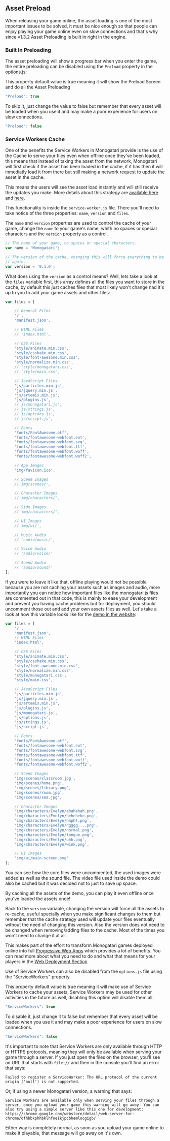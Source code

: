 ## Asset Preload
When releasing your game online, the asset loading is one of the most important issues to be solved, it must be nice enough so that people can enjoy playing your game online even on slow connections and that's why since v1.3.2 Asset Preloading is built in right in the engine.

### Built In Preloading
The asset preloading will show a progress bar when you enter the game, the entire preloading can be disabled using the `Preload` property in the options.js:

This property default value is true meaning it will show the Preload Screen and do all the Asset Preloading

```javascript
"Preload": true
```

To skip it, just change the value to false but remember that every asset will be loaded when you use it and may make a poor experience for users on slow connections.

```javascript
"Preload": false
```

### Service Workers Cache
One of the benefits the Service Workers in Monogatari provide is the use of the Cache to serve your files even when offline once they've been loaded, this means that instead of taking the asset from the network, Monogatari will first check if the asset has been loaded in the cache, if it has then it will inmediatly load it from there but still making a network request to update the asset in the cache. 

This means the users will see the asset load instantly and will still receive the updates you make. More details about this strategy are [available here](https://serviceworke.rs/strategy-cache-and-update_service-worker_doc.html) and [here](https://css-tricks.com/serviceworker-for-offline/).

This functionality is inside the `service-worker.js` file. There you'll need to take notice of the three properties: `name`, `version` and `files`.

The `name` and `version` properties are used to control the cache of your game, change the `name` to your game's name, whith no spaces or special characters and the `version` property as a control.

```javascript
// The name of your game, no spaces or special characters.
var name = 'Monogatari';

// The version of the cache, changing this will force everything to be cached
// again.
var version = '0.1.0';
```

What does using the `version` as a control means? Well, lets take a look at the `files` variable first, this array defines all the files you want to store in the cache, by default this just caches files that most likely won't change nad it's up to you to add your game assets and other files:

```javascript
var files = [

	// General Files
	'/',
	'manifest.json',

	// HTML Files
	// 'index.html',

	// CSS Files
	'style/animate.min.css',
	'style/csshake.min.css',
	'style/font-awesome.min.css',
	'style/normalize.min.css',
	// 'style/monogatari.css',
	// 'style/main.css',

	// JavaScript Files
	'js/particles.min.js',
	'js/jquery.min.js',
	'js/artemis.min.js',
	'js/plugins.js',
	// js/monogatari.js',
	// js/strings.js',
	// js/options.js',
	// js/script.js',

	// Fonts
	'fonts/FontAwesome.otf',
	'fonts/fontawesome-webfont.eot',
	'fonts/fontawesome-webfont.svg',
	'fonts/fontawesome-webfont.ttf',
	'fonts/fontawesome-webfont.woff',
	'fonts/fontawesome-webfont.woff2',

	// App Images
	'img/favicon.ico',

	// Scene Images
	//'img/scenes/',

	// Character Images
	//'img/characters/',

	// Side Images
	//'img/characters/',

	// UI Images
	//'img/ui/',

	// Music Audio
	// 'audio/music/',

	// Voice Audio
	// 'audio/voice/'

	// Sound Audio
	// 'audio/sound/'
];
```

If you were to leave it like that, offline playing would not be possible because you are not caching your assets such as images and audio, more importantly you can notice how important files like the monogatari.js files are commented out in that code, this is mainly to ease your development and prevent you having cache problems but for deployment, you should uncomment those out and add your own assets files as well. Let's take a look at how this variable looks like for the [demo in the website](https://monogatari.io/demo/):

```javascript
var files = [
	'/',
	'manifest.json',
	// HTML Files
	'index.html',

	// CSS Files
	'style/animate.min.css',
	'style/csshake.min.css',
	'style/font-awesome.min.css',
	'style/normalize.min.css',
	'style/monogatari.css',
	'style/main.css',

	// JavaScript Files
	'js/particles.min.js',
	'js/jquery.min.js',
	'js/artemis.min.js',
	'js/plugins.js',
	'js/monogatari.js',
	'js/options.js',
	'js/strings.js',
	'js/script.js',

	// Fonts
	'fonts/FontAwesome.otf',
	'fonts/fontawesome-webfont.eot',
	'fonts/fontawesome-webfont.svg',
	'fonts/fontawesome-webfont.ttf',
	'fonts/fontawesome-webfont.woff',
	'fonts/fontawesome-webfont.woff2',

	// Scene Images
	'img/scenes/classroom.jpg',
	'img/scenes/home.png',
	'img/scenes/library.png',
	'img/scenes/room.jpg',
	'img/scenes/sea.jpg',

	// Character Images
	'img/characters/Evelyn/ahahahah.png',
	'img/characters/Evelyn/hehehehe.png',
	'img/characters/Evelyn/hmph!.png',
	'img/characters/Evelyn/ngggg....png',
	'img/characters/Evelyn/normal.png',
	'img/characters/Evelyn/tongue.png',
	'img/characters/Evelyn/uhh.png',
	'img/characters/Evelyn/wink.png',

	// UI Images
	'img/ui/main-screen.svg'
];
```

You can see how the core files were uncommented, the used images were added as well as the sound file. The video file used inside the demo could also be cached but it was decided not to just to save up space. 

By caching all the assets of the demo, you can play it even offline once you've loaded the assets once!

Back to the `version` variable, changing the version will force all the assets to re-cache, useful specially when you make significant changes to them but remember that the cache strategy used will update your files eventually without the need of changing this version. Also the version does not need to be changed when removing/adding files to the cache. Most of the times you won't need to change it at all.

This makes part of the effort to transform Monogatari games deployed online into full [Progressive Web Apps](https://en.wikipedia.org/wiki/Progressive_web_app) which provides a lot of benefits. You can read more about what you need to do and what that means for your players in the [Web Deployment Section](https://monogatari.io/documentation/release/web/)

Use of Service Workers can also be disabled from the `options.js` file using the "ServiceWorkers" property.

This property default value is true meaning it will make use of Service Workers to cache your assets, Service Workers may be used for other activities in the future as well, disabling this option will disable them all.

```javascript
"ServiceWorkers": true
```

To disable it, just change it to false but remember that every asset will be loaded when you use it and may make a poor experience for users on slow connections.

```javascript
"ServiceWorkers": false
```

It's important to note that Service Workers are only available through HTTP or HTTPS protocols, meaning they will only be available when serving your game through a server. If you just open the files on the browser, you'll see an URL that starts with `file://` and then in the console you'll find an error that says:

`Failed to register a ServiceWorker: The URL protocol of the current origin ('null') is not supported.`

Or, if using a newer Monogatari version, a warning that says:

`Service Workers are available only when serving your files through a server, once you upload your game this warning will go away. You can also try using a simple server like this one for development: https://chrome.google.com/webstore/detail/web-server-for-chrome/ofhbbkphhbklhfoeikjpcbhemlocgigb/`


Either way is completely normal, as soon as you upload your game online to make it playable, that message will go away on it's own.